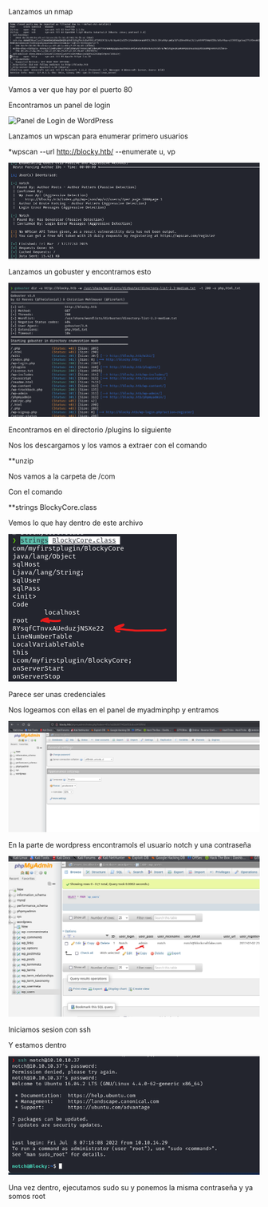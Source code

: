 Lanzamos un nmap 


![Resultado de Nmap](Pasted%20image%2020250307182407.png)

Vamos a ver que hay por el puerto 80

Encontramos un panel de login

![Panel de Login de WordPress](Pasted%20image%2020250307182630.png)

Lanzamos un wpscan para enumerar primero usuarios

*wpscan --url http://blocky.htb/ --enumerate u, vp

![Resultado de WPScan](Pasted%20image%2020250307182915.png)

Lanzamos un gobuster y encontramos esto 

![Resultado de Gobuster](Pasted%20image%2020250307184409.png)

Encontramos en el directorio /plugins lo siguiente

Nos los descargamos y los vamos a extraer con el comando

**unzip

Nos vamos a la carpeta de /com

Con el comando

**strings BlockyCore.class

Vemos lo que hay dentro de este archivo

![Credenciales en el archivo Java](Pasted%20image%2020250307185722.png)

Parece ser unas credenciales

Nos logeamos con ellas en el panel de myadminphp y entramos


![Panel de phpMyAdmin](Pasted%20image%2020250307185759.png)

En la parte de wordpress encontramols el usuario notch y una contraseña

![Credenciales en la base de datos](Pasted%20image%2020250307190233.png)

Iniciamos sesion con ssh

Y estamos dentro

![Conexión SSH exitosa](Pasted%20image%2020250307190531.png)

Una vez dentro, ejecutamos sudo su y ponemos la misma contraseña y ya somos root
